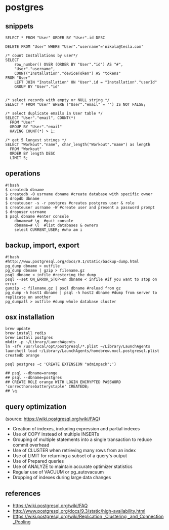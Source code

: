 # postgres


## snippets

```
SELECT * FROM "User" ORDER BY "User".id DESC

DELETE FROM "User" WHERE "User"."username"='nikola@tesla.com'

/* count Installations by user*/
SELECT
	row_number() OVER (ORDER BY "User"."id") AS "#",
	"User"."username",
	COUNT("Installation"."deviceToken") AS "tokens"
FROM "User"
	LEFT JOIN "Installation" ON "User".id = "Installation"."userId"
	GROUP BY "User"."id"


/* select records with empty or NULL string */
SELECT * FROM "User" WHERE ("User"."email" = '') IS NOT FALSE;

/* select duplicate emails in User table */
SELECT "User"."email", COUNT(*)
  FROM "User"
  GROUP BY "User"."email"
  HAVING COUNT(*) > 1;	

/* get 5 longest strings */
SELECT "Workout"."name", char_length("Workout"."name") as length
  FROM "Workout"
  ORDER BY length DESC
  LIMIT 5;
```



## operations
```
#!bash
$ createdb dbname
$ createdb -O usrname dbname #create database with specific owner
$ dropdb dbname
$ createuser -s -r postgres #creates postgres user & role
$ createuser usrname -W #create user and present a password prompt
$ dropuser usrname
$ psql dbname #enter console
    dbname=# \q  #quit console
    dbname=# \l  #list databases & owners
    select CURRENT_USER; #who am i
```


## backup, import, export
```
#!bash
#http://www.postgresql.org/docs/9.1/static/backup-dump.html
pg_dump dbname > outfile
pg_dump dbname | gzip > filename.gz
psql dbname < infile #restoring the dump
psql --set ON_ERROR_STOP=on dbname < infile #if you want to stop on error
gunzip -c filename.gz | psql dbname #reload from gz
pg_dump -h host1 dbname | psql -h host2 dbname #dump from server to replicate on another
pg_dumpall > outfile #dump whole database cluster
```


## osx installation

```
brew update
brew install redis
brew install postgres
mkdir -p ~/Library/LaunchAgents
ln -sfv /usr/local/opt/postgresql/*.plist ~/Library/LaunchAgents
launchctl load ~/Library/LaunchAgents/homebrew.mxcl.postgresql.plist
createdb orange

psql postgres -c 'CREATE EXTENSION "adminpack";')

## psql --dbname=orange
## psql --dbname=postgres
## CREATE ROLE orange WITH LOGIN ENCRYPTED PASSWORD 'correcthorsebatterystaple' CREATEDB;
## \q
```


## query optimization
(source: https://wiki.postgresql.org/wiki/FAQ)

* Creation of indexes, including expression and partial indexes
* Use of COPY instead of multiple INSERTs
* Grouping of multiple statements into a single transaction to reduce commit overhead
* Use of CLUSTER when retrieving many rows from an index
* Use of LIMIT for returning a subset of a query's output
* Use of Prepared queries
* Use of ANALYZE to maintain accurate optimizer statistics
* Regular use of VACUUM or pg_autovacuum
* Dropping of indexes during large data changes


## references
* https://wiki.postgresql.org/wiki/FAQ
* http://www.postgresql.org/docs/9.3/static/high-availability.html
* https://wiki.postgresql.org/wiki/Replication,_Clustering,_and_Connection_Pooling
